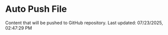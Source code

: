 # Auto Push File

Content that will be pushed to GitHub repository.
Last updated: 07/23/2025, 02:47:29 PM